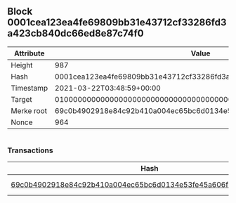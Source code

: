 ## Block 0001cea123ea4fe69809bb31e43712cf33286fd3a423cb840dc66ed8e87c74f0

Attribute | Value
--- | ---
Height | 987
Hash | 0001cea123ea4fe69809bb31e43712cf33286fd3a423cb840dc66ed8e87c74f0
Timestamp | 2021-03-22T03:48:59+00:00
Target | 0100000000000000000000000000000000000000000000000000000000000000
Merke root | 69c0b4902918e84c92b410a004ec65bc6d0134e53fe45a606f2bdf0612d2b8bc
Nonce | 964

```

```

### Transactions

Hash | Amount
--- | ---
[69c0b4902918e84c92b410a004ec65bc6d0134e53fe45a606f2bdf0612d2b8bc](69c0b4902918e84c92b410a004ec65bc6d0134e53fe45a606f2bdf0612d2b8bc.md) | 10.00000000 SKEPTI 
